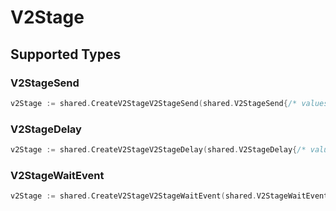 # V2Stage


## Supported Types

### V2StageSend

```go
v2Stage := shared.CreateV2StageV2StageSend(shared.V2StageSend{/* values here */})
```

### V2StageDelay

```go
v2Stage := shared.CreateV2StageV2StageDelay(shared.V2StageDelay{/* values here */})
```

### V2StageWaitEvent

```go
v2Stage := shared.CreateV2StageV2StageWaitEvent(shared.V2StageWaitEvent{/* values here */})
```

